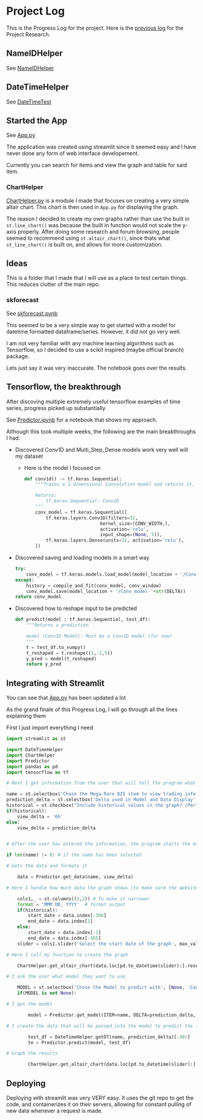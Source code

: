 # Project Log

This is the Progress Log for the project. Here is the [previous log](https://github.com/Ben10164/CPSC325-Research/blob/main/ProgressLog.md) for the Project Research.

## NameIDHelper

See [NameIDHelper](NameIDHelper.ipynb)

## DateTimeHelper

See [DateTimeTest](DateTimeTest.ipynb)

## Started the App

See [App.py](App.py)

The application was created using streamlit since it seemed easy and I have never done any form of web interface developement.

Currently you can search for items and view the graph and table for said item.

### ChartHelper

[ChartHelper.py](ChartHelper.py) is a module I made that focuses on creating a very simple altair chart. This chart is then used in `App.py` for displaying the graph.

The reason I decided to create my own graphs rather than use the built in `st.line_chart()` was because the built in function would not scale the y-axis properly. After doing some research and forum browsing, people seemed to recommend using `st.altair_chart()`, since thats what `st_line_chart()` is built on, and allows for more customization.

## Ideas

This is a folder that I made that I will use as a place to test certain things. This reduces clutter of the main repo.

### skforecast

See [skforecast.pynb](Ideas/skforecast.ipynb)

This seemed to be a very simple way to get started with a model for datetime formatted dataframe/series. However, it did not go very well.

I am not very familiar with any machine learning algorithms such as Tensorflow, so I decided to use a scikit inspired (maybe official branch) package.

Lets just say it was very inaccurate. The notebook goes over the results.

## Tensorflow, the breakthrough

After discoving multiple extremely useful tensorflow examples of time series, progress picked up substantially.

See [Predictor.ipynb](Predictor.ipynb) for a notebook that shows my approach.

Although this took multiple weeks, the following are the main breakthroughs I had:

* Discovered Conv1D and Multi_Step_Dense models work very well will my dataset
  * Here is the model I focused on

    ```py
    def conv1d() -> tf.keras.Sequential:
        """Trains a 1-dimensional Convolution model and returns it. 

        Returns:
            tf.keras.Sequential: Conv1D
        """
        conv_model = tf.keras.Sequential([
            tf.keras.layers.Conv1D(filters=32,
                                kernel_size=(CONV_WIDTH,),
                                activation='relu',
                                input_shape=(None, 5)),
            tf.keras.layers.Dense(units=32, activation='relu'),
        ])
    ```

* Discovered saving and loading models in a smart way

    ```py
    try:
        conv_model = tf.keras.models.load_model(model_location + '/Conv_model-' + str(DELTA))
    except:
        history = compile_and_fit(conv_model, conv_window)
        conv_model.save(model_location + '/Conv_model-'+str(DELTA))
    return conv_model
    ```

* Discovered how to reshape input to be predicted

    ```py
    def predict(model : tf.keras.Sequential, test_df):
        """Returns a prediction

        model (Conv1D Model): Must be a Conv1D model (for now)
        """
        t = test_df.to_numpy()
        t_reshaped = t.reshape((1,-1,5)) 
        y_pred = model(t_reshaped)
        return y_pred
    ```

## Integrating with Streamlit

You can see that [App.py](App.py) has been updated a lot

As the grand finale of this Progress Log, I will go through all the lines explaining them

First I just import everything I need

```py
import streamlit as st

import DateTimeHelper
import ChartHelper
import Predictor
import pandas as pd
import tensorflow as tf

# Next I get information from the user that will tell the program what to do

name = st.selectbox('Chose the Mega-Rare BIS item to view trading info for', ['Twisted bow' , 'Scythe of vitur (uncharged)', 'Tumeken\'s shadow (uncharged)'], label_visibility="visible")
prediction_delta = st.selectbox('Delta used in Model and Data Display', ['1h' , '6h'])
historical = st.checkbox("Include historical values in the graph? (Performance decrease when start date is further from the present)", value=False)
if(historical):
    view_delta = '6h'
else:
    view_delta = prediction_delta


# After the user has entered the information, the program starts the main portion

if len(name) != 0: # if the name has been selected

# Gets the data and formats it

    data = Predictor.get_data(name, view_delta)

# Here I handle how much data the graph shows (to make sure the website runs fast)

    cols1,_ = st.columns((1,2)) # To make it narrower
    format = 'MMM DD, YYYY'  # format output
    if(historical):
        start_date = data.index[-366]
        end_date = data.index[1]   
    else:
        start_date = data.index[-1]
        end_date = data.index[-365]
    slider = cols1.slider('Select the start date of the graph', max_value=start_date.to_pydatetime(), value=end_date.to_pydatetime() ,min_value=end_date.to_pydatetime(), format=format)

# Here I call my function to create the graph

    ChartHelper.get_altair_chart(data.loc[pd.to_datetime(slider):].reset_index(),name)

# I ask the user what model they want to use

    MODEL = st.selectbox('Chose the Model to predict with', [None, 'Conv1D' , 'Linear', 'Multi_Step_Dense'], label_visibility="visible")
    if(MODEL is not None):

# I get the model

        model = Predictor.get_model(ITEM=name, DELTA=prediction_delta, MODEL=MODEL)

# I create the data that will be passed into the model to predict the future

        test_df = DateTimeHelper.getDT(name, prediction_delta)[-30:]
        te = Predictor.predict(model, test_df)

# Graph the results

        ChartHelper.get_altair_chart(data.loc[pd.to_datetime(slider):].reset_index(),name, te.numpy()[0][0])
```

## Deploying

Deploying with streamlit was very VERY easy. It uses the git repo to get the code, and containerizes it on their servers, allowing for constant pulling of new data whenever a request is made.
